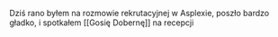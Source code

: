Dziś rano byłem na rozmowie rekrutacyjnej w Asplexie, poszło bardzo gładko, i spotkałem [[Gosię Dobernę]] na recepcji